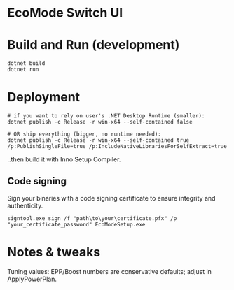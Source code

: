 # EcoMode Switch UI

# Build and Run (development)

```
dotnet build
dotnet run
```

# Deployment

```
# if you want to rely on user's .NET Desktop Runtime (smaller):
dotnet publish -c Release -r win-x64 --self-contained false

# OR ship everything (bigger, no runtime needed):
dotnet publish -c Release -r win-x64 --self-contained true /p:PublishSingleFile=true /p:IncludeNativeLibrariesForSelfExtract=true
```

..then build it with Inno Setup Compiler.

## Code signing

Sign your binaries with a code signing certificate to ensure integrity and authenticity.

```
signtool.exe sign /f "path\to\your\certificate.pfx" /p "your_certificate_password" EcoModeSetup.exe
```

# Notes & tweaks

Tuning values: EPP/Boost numbers are conservative defaults; adjust in ApplyPowerPlan.
